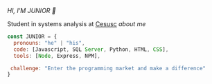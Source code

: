 *HI, I'M JUNIOR 👏*

Student in systems analysis at [Cesusc](https://cesusc.edu.br)
*about me*
```js
const JUNIOR = {
  pronouns: "he" | "his",
  code: [Javascript, SQL Server, Python, HTML, CSS],
  tools: [Node, Express, NPM],

 challenge: "Enter the programming market and make a difference"
}
```

